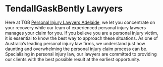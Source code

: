 # TendallGaskBently Lawyers

Here at TGB <a href="https://tgb.com.au/areas-served/tgb-personal-injury-lawyers-adelaide/">Personal Injury Lawyers Adelaide</a>, we let you concentrate on your recovery while our team of experienced personal injury lawyers manages your claim for you. If you believe you are a personal injury victim, it is essential to know the best way to approach these situations. As one of Australia’s leading personal injury law firms, we understand just how daunting and overwhelming the personal injury claim process can be. Specialising in personal injury law, our lawyers are committed to providing our clients with the best possible result at the earliest opportunity.
